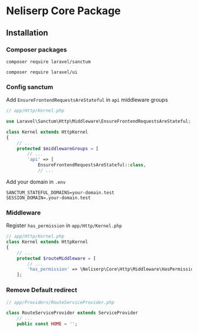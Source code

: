 # Neliserp Core Package

## Installation

### Composer packages

```
composer require laravel/sanctum

composer require laravel/ui
```

### Config sanctum

Add `EnsureFrontendRequestsAreStateful` in `api` middleware groups
```php
// app/Http/Kernel.php

use Laravel\Sanctum\Http\Middleware\EnsureFrontendRequestsAreStateful;

class Kernel extends HttpKernel
{
    // ...
    protected $middlewareGroups = [
        // ...
        'api' => [
            EnsureFrontendRequestsAreStateful::class,
            // ...
```

Add your domain in `.env`

```
SANCTUM_STATEFUL_DOMAINS=your-domain.test
SESSION_DOMAIN=.your-domain.test
```

### Middleware

Register `has_permission` in `app/Http/Kernel.php`

```php
// app/Http/Kernel.php
class Kernel extends HttpKernel
{
    // ...
    protected $routeMiddleware = [
        // ...
        'has_permission' => \Neliserp\Core\Http\Middleware\HasPermission::class,
    ];
```

### Remove Default redirect

```php
// app/Providers/RouteServiceProvider.php

class RouteServiceProvider extends ServiceProvider
    // ...
    public const HOME = '';
```

